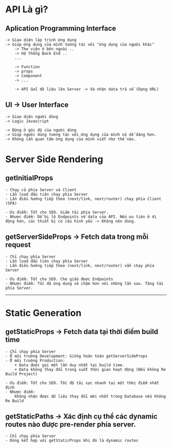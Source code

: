 # API Là gì? 

## Aplication Programming Interface
    -> Giao diện lập trình ứng dụng
    -> Giúp ứng dụng của mình tương tác với "ứng dụng của người khác"
        -> Thư viện ở bên ngoài ..
        -> Hệ thống Back End ..
        ...

        -> Function
        -> props
        -> Component 
        -> ...

        -> API Gửi dữ liệu lên Server -> Và nhận data trả về (Dạng URL)

## UI -> User Interface 
    -> Giao diện người dùng 
    -> Logic Javascript

    -> Đứng ở góc độ của người dùng
    -> Giúp người dùng tương tác với ứng dụng của mình nó dễ dàng hơn.
    -> Không cần quan tâm ứng dụng của mình viết như thế nào. 


# Server Side Rendering

## getInitialProps
    - Chạy cả phía Server và Client
    - Lần load đầu tiên chạy phía Server
    - Lần điều hướng tiếp theo (next/link, next/router) chạy phía Client (SPA)

    - Ưu điểm: Tốt cho SEO. Giảm tải phía Server.
    - Nhược điểm: Dễ bị lộ Endpoints về data của API. Nếu ưu tiên ở di động hơn, các thiết bị có cấu hình yếu -> Không nên dùng.

## getServerSideProps -> Fetch data trong mỗi request 
    - Chỉ chạy phía Server
    - Lần load đầu tiên chạy phía Server
    - Lần điều hướng tiếp theo (next/link, next/router) vẫn chạy phía Server
    
    - Ưu điểm: Tốt cho SEO. Che giấu được Endpoints
    - Nhược điểm: Tốc độ ứng dụng sẽ chậm hơn với những lần sau. Tăng tải phía Server. 

------------------------------------------

# Static Generation

## getStaticProps -> Fetch data tại thời điểm build time
    - Chỉ chạy phía Server
    - Ở môi trường Development: Giống hoàn toàn getServerSideProps
    - Ở môi trường Production: 
        + Data được gọi một lần duy nhất tại build time.
        + Data không thay đổi trong suốt thời gian hoạt động (Nếu không Re Build Project)
    
    - Ưu điểm: Tốt cho SEO. Tốc độ tải cực nhanh tại một thời điểm nhất định
    - Nhược điểm: 
        Không nhận được dữ liệu thay đổi mới nhất trong Database nếu không Re Build

## getStaticPaths -> Xác định cụ thể các dynamic routes nào được pre-render phía server.
    - Chỉ chạy phía Server
    - Dùng kết hợp với getStaticProps khi đó là dynamic routes